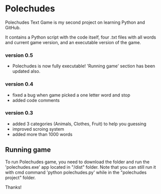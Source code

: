 # Polechudes
Polechudes Text Game is my second project on learning Python and GitHub.

It contains a Python script with the code itself, four .txt files with all words and current game version, and an executable version of the game.

### version 0.5
- Polechudes is now fully executable! 'Running game' section has been updated also.

### version 0.4
- fixed a bug when game picked a one letter word and stop
- added code comments

### version 0.3
- added 3 categories (Animals, Clothes, Fruit) to help you guessing
- improved scroing system
- added more than 1000 words

## Running game
To run Polechudes game, you need to download the folder and run the 'polechudes.exe' app located in "/dist" folder. Note that you can still run it with cmd command 'python polechudes.py' while in the "polechudes project" folder.

Thanks!
